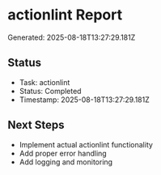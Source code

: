 # actionlint Report

Generated: 2025-08-18T13:27:29.181Z

## Status
- Task: actionlint
- Status: Completed
- Timestamp: 2025-08-18T13:27:29.181Z

## Next Steps
- Implement actual actionlint functionality
- Add proper error handling
- Add logging and monitoring
